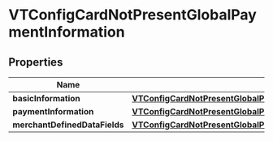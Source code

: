 
# VTConfigCardNotPresentGlobalPaymentInformation

## Properties
Name | Type | Description | Notes
------------ | ------------- | ------------- | -------------
**basicInformation** | [**VTConfigCardNotPresentGlobalPaymentInformationBasicInformation**](VTConfigCardNotPresentGlobalPaymentInformationBasicInformation.md) |  |  [optional]
**paymentInformation** | [**VTConfigCardNotPresentGlobalPaymentInformationPaymentInformation**](VTConfigCardNotPresentGlobalPaymentInformationPaymentInformation.md) |  |  [optional]
**merchantDefinedDataFields** | [**VTConfigCardNotPresentGlobalPaymentInformationMerchantDefinedDataFields**](VTConfigCardNotPresentGlobalPaymentInformationMerchantDefinedDataFields.md) |  |  [optional]



